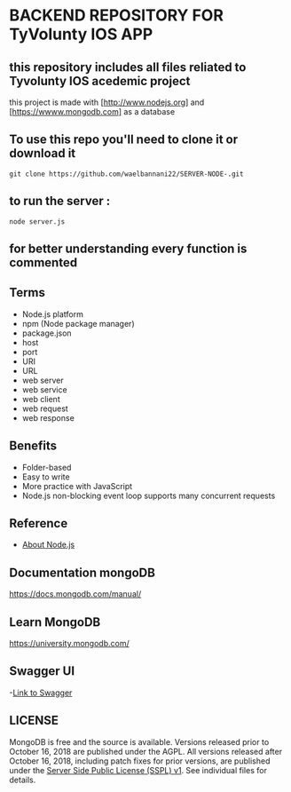 

# BACKEND REPOSITORY FOR TyVolunty IOS APP

## this repository includes all files reliated to Tyvolunty IOS acedemic project

this project is made with [http://www.nodejs.org] and [https://wwww.mongodb.com] as a database

## To use this repo you'll need to clone it or download it 

`git clone https://github.com/waelbannani22/SERVER-NODE-.git`
## to run the server :
`node server.js`

## for better understanding every function is commented

## Terms

- Node.js platform
- npm (Node package manager)
- package.json
- host
- port
- URI
- URL
- web server
- web service
- web client
- web request
- web response


## Benefits

- Folder-based
- Easy to write
- More practice with JavaScript
- Node.js non-blocking event loop supports many concurrent requests

## Reference

- [About Node.js](https://nodejs.org/en/about/)


## Documentation mongoDB

  https://docs.mongodb.com/manual/
  
  ## Learn MongoDB

  https://university.mongodb.com/
  
  ## Swagger UI 
  -[Link to Swagger](http://localhost:3000/TyVolunty/)

## LICENSE

  MongoDB is free and the source is available. Versions released prior to
  October 16, 2018 are published under the AGPL. All versions released after
  October 16, 2018, including patch fixes for prior versions, are published
  under the [Server Side Public License (SSPL) v1](LICENSE-Community.txt).
  See individual files for details.
